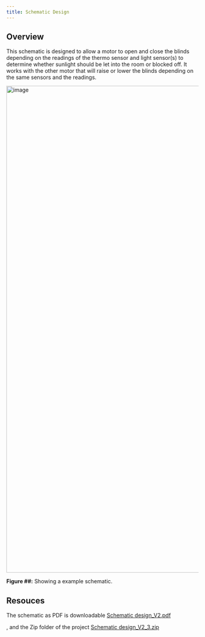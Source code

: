 ```yaml
---
title: Schematic Design
---
```


## Overview

This schematic is designed to allow a motor to open and close the blinds depending on the readings of the thermo sensor and light sensor(s) to determine whether sunlight should be let into the room or blocked off. It works with the other motor that will raise or lower the blinds depending on the same sensors and the readings. 


<img width="1840" height="1274" alt="image" src="https://github.com/user-attachments/assets/4ba64b54-13a7-4506-9976-a45e6bbc1a11" />





**Figure ##:** Showing a example schematic.


## Resouces

The schematic as PDF is downloadable [Schematic design_V2.pdf](https://github.com/user-attachments/files/23267921/Schematic.design_V2.pdf)


, and the Zip folder of the project [Schematic design_V2_3.zip](https://github.com/user-attachments/files/23267948/Schematic.design_V2_3.zip)



